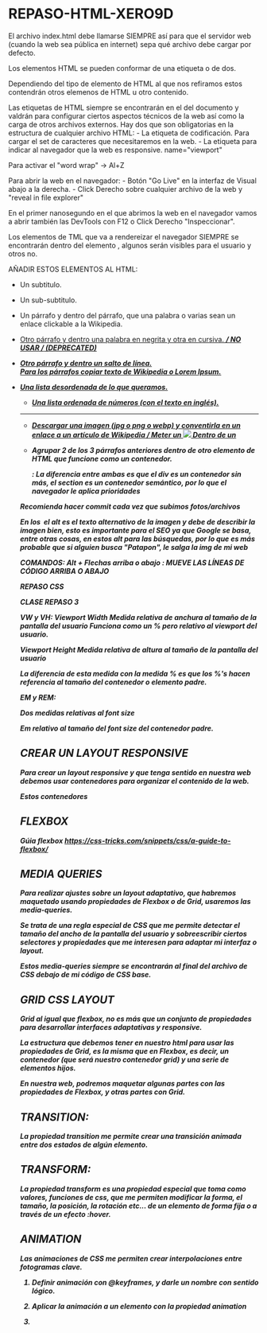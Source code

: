 # REPASO-HTML-XERO9D
 
 El archivo index.html debe llamarse SIEMPRE así para que el servidor web (cuando la web sea pública en internet) sepa qué archivo debe cargar por defecto.

Los elementos HTML se pueden conformar de una etiqueta o de dos.

Dependiendo del tipo de elemento de HTML al que nos refiramos estos contendrán otros elemenos de HTML u otro contenido.

Las etiquetas <meta> de HTML siempre se encontrarán en el <head></head> del documento y valdrán para configurar ciertos aspectos técnicos de la web así como la carga de otros archivos externos. Hay dos que son obligatorias en la estructura de cualquier archivo HTML:
    - La etiqueta <meta> de codificación. Para cargar el set de caracteres que necesitaremos en la web.
    - La etiqueta <meta> para indicar al navegador que la web es responsive. name="viewport"

Para activar el "word wrap" -> Al+Z

Para abrir la web en el navegador:
    - Botón "Go Live" en la interfaz de Visual abajo a la derecha.
    - Click Derecho sobre cualquier archivo de la web y "reveal in file explorer"

En el primer nanosegundo en el que abrimos la web en el navegador vamos a abrir también las DevTools con F12 o Click Derecho "Inspeccionar".

Los elementos de TML que va a rendereizar el navegador SIEMPRE se encontrarán dentro del elemento <body></body>, algunos serán visibles para el usuario y otros no. 

AÑADIR ESTOS ELEMENTOS AL HTML:

- Un subtitulo.
- Un sub-subtitulo.

- Un párrafo y dentro del párrafo, que una palabra o varias sean un enlace clickable a la Wikipedia. <p> <a href="url">
- Otro párrafo y dentro una palabra en negrita y otra en cursiva. <strong><em> / NO USAR <b></b>/<i></i> (DEPRECATED)
- Otro párrafo y dentro un salto de línea. <br>
Para los párrafos copiar texto de Wikipedia o Lorem Ipsum.

- Una lista desordenada de lo que queramos. <ul>
- Una lista ordenada de números (con el texto en inglés). <ol>

-----

- Descargar una imagen (jpg o png o webp) y conventirla en un enlace a un artículo de Wikipedia / Meter un <img src="dirección/imagen.png"> Dentro de un <a href="url"></a>

- Agrupar 2 de los 3 párrafos anteriores dentro de otro elemento de HTML que funcione como un contenedor. <div> <section>: La diferencia entre ambas es que el div es un contenedor sin más, el section es un contenedor semántico, por lo que el navegador le aplica prioridades

Recomienda hacer commit cada vez que subimos fotos/archivos

En los <img src="" alt=""> el alt es el texto alternativo de la imagen y debe de describir la imagen bien, esto es importante para el SEO ya que Google se basa, entre otras cosas, en estos alt para las búsquedas, por lo que es más probable que si alguien busca "Patapon", le salga la img de mi web

COMANDOS:
Alt + Flechas arriba o abajo : MUEVE LAS LÍNEAS DE CÓDIGO ARRIBA O ABAJO

REPASO CSS

CLASE REPASO 3

VW y VH:
Viewport Width Medida relativa de anchura al tamaño de la pantalla del usuario
Funciona como un % pero relativo al viewport del usuario.

Viewport Height Medida relativa de altura al tamaño de la pantalla del usuario

La diferencia de esta medida con la medida % es que los %'s hacen referencia al tamaño del contenedor o elemento padre.

EM y REM:

Dos medidas relativas al font size

Em relativo al tamaño del font size del contenedor padre. 




## CREAR UN LAYOUT RESPONSIVE

Para crear un layout responsive y que tenga sentido en nuestra web debemos usar contenedores para organizar el contenido de la web. 

Estos contenedores

## FLEXBOX

Gúia flexbox https://css-tricks.com/snippets/css/a-guide-to-flexbox/ 

## MEDIA QUERIES

Para realizar ajustes sobre un layout adaptativo, que habremos maquetado usando propiedades de Flexbox o de Grid, usaremos las media-queries.

Se trata de una regla especial de CSS que me permite detectar el tamaño del ancho de la pantalla del usuario y sobreescribir ciertos selectores y propiedades que me interesen para adaptar mi interfaz o layout.

Estos media-queries siempre se encontrarán al final del archivo de CSS debajo de mi código de CSS base.

## GRID CSS LAYOUT

Grid al igual que flexbox, no es más que un conjunto de propiedades para desarrollar interfaces adaptativas y responsive.

La estructura que debemos tener en nuestro html para usar las propiedades de Grid, es la misma que en Flexbox, es decir, un contenedor (que será nuestro contenedor grid) y una serie de elementos hijos.

En nuestra web, podremos maquetar algunas partes con las propiedades de Flexbox, y otras partes con Grid. 

## TRANSITION:

La propiedad transition me permite crear una transición animada entre dos estados de algún elemento.

## TRANSFORM:

La propiedad transform es una propiedad especial que toma como valores, funciones de css, que me permiten modificar la forma, el tamaño, la posición, la rotación etc... de un elemento de forma fija o a través de un efecto :hover.

## ANIMATION

Las animaciones de CSS me permiten crear interpolaciones entre fotogramas clave. 

1) Definir animación con @keyframes, y darle un nombre con sentido lógico.

2) Aplicar la animación a un elemento con la propiedad animation

3) 